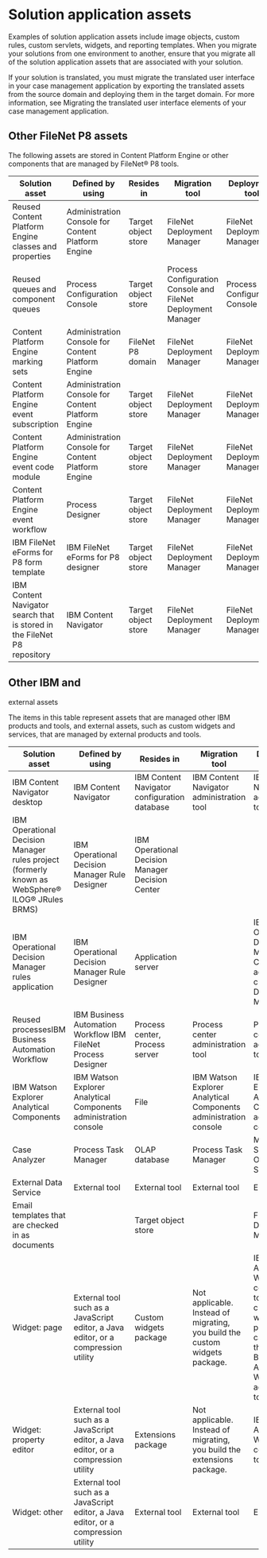 # Solution application assets

Examples of solution application assets include image objects, custom rules, custom
servlets, widgets, and reporting templates. When you migrate your solutions from one environment to
another, ensure that you migrate all of the solution application assets that are associated with
your solution.

If your solution is
translated, you must migrate the translated user interface in your
case management application by exporting the translated assets from
the source domain and deploying them in the target domain. For more
information, see Migrating the translated user interface elements of your case management application.

## Other FileNet P8 assets

The
following assets are stored in Content Platform Engine or other components
that are managed by FileNet® P8 tools.

| Solution asset                                                           | Defined by using                                   | Resides in          | Migration tool                                               | Deployment tool               |
|--------------------------------------------------------------------------|----------------------------------------------------|---------------------|--------------------------------------------------------------|-------------------------------|
| Reused Content Platform Engine classes and properties                    | Administration Console for Content Platform Engine | Target object store | FileNet Deployment Manager                                   | FileNet Deployment Manager    |
| Reused queues and component queues                                       | Process Configuration Console                      | Target object store | Process Configuration Console and FileNet Deployment Manager | Process Configuration Console |
| Content Platform Engine marking sets                                     | Administration Console for Content Platform Engine | FileNet P8 domain   | FileNet Deployment Manager                                   | FileNet Deployment Manager    |
| Content Platform Engine event subscription                               | Administration Console for Content Platform Engine | Target object store | FileNet Deployment Manager                                   | FileNet Deployment Manager    |
| Content Platform Engine event code module                                | Administration Console for Content Platform Engine | Target object store | FileNet Deployment Manager                                   | FileNet Deployment Manager    |
| Content Platform Engine event workflow                                   | Process Designer                                   | Target object store | FileNet Deployment Manager                                   | FileNet Deployment Manager    |
| IBM FileNet eForms for P8 form template                                  | IBM FileNet eForms for P8 designer                 | Target object store | FileNet Deployment Manager                                   | FileNet Deployment Manager    |
| IBM Content Navigator search that is stored in the FileNet P8 repository | IBM Content Navigator                              | Target object store | FileNet Deployment Manager                                   | FileNet Deployment Manager    |

## Other IBM and
external assets

The items in this table represent assets
that are managed other IBM products
and tools, and external assets, such as custom widgets and services,
that are managed by external products and tools.

| Solution asset                                                                                  | Defined by using                                                                   | Resides in                                       | Migration tool                                                              | Deployment tool                                                                                                                                             |
|-------------------------------------------------------------------------------------------------|------------------------------------------------------------------------------------|--------------------------------------------------|-----------------------------------------------------------------------------|-------------------------------------------------------------------------------------------------------------------------------------------------------------|
| IBM Content Navigator desktop                                                                   | IBM Content Navigator                                                              | IBM Content Navigator configuration database     | IBM Content Navigator administration tool                                   | IBM Content Navigator administration tool                                                                                                                   |
| IBM Operational Decision Manager rules project (formerly known as WebSphere® ILOG® JRules BRMS) | IBM Operational Decision Manager Rule Designer                                     | IBM Operational Decision Manager Decision Center |                                                                             |                                                                                                                                                             |
| IBM Operational Decision Manager rules application                                              | IBM Operational Decision Manager Rule Designer                                     | Application server                               |                                                                             | IBM Operational Decision Manager, Case administration client, FileNet Deployment Manager                                                                    |
| Reused  processesIBM Business Automation Workflow                                               | IBM Business Automation Workflow IBM FileNet Process Designer                      | Process center, Process server                   | Process center administration tool                                          | Process center administration tool                                                                                                                          |
| IBM Watson Explorer Analytical Components                                                       | IBM Watson Explorer Analytical Components administration console                   | File                                             | IBM Watson Explorer Analytical Components administration console            | IBM Watson Explorer Analytical Components administration console                                                                                            |
| Case Analyzer                                                                                   | Process Task Manager                                                               | OLAP database                                    | Process Task Manager                                                        | Microsoft SQL Server OLAP Services                                                                                                                          |
| External Data Service                                                                           | External tool                                                                      | External tool                                    | External tool                                                               | External tool                                                                                                                                               |
| Email templates that are checked in as documents                                                |                                                                                    | Target object store                              |                                                                             | FileNet Deployment Manager                                                                                                                                  |
| Widget: page                                                                                    | External tool such as a JavaScript editor, a Java editor, or a compression utility | Custom widgets package                           | Not applicable. Instead of migrating, you build the custom widgets package. | IBM Business Automation Workflow configuration toolFor a custom widgets package, you can also use the IBM Business Automation Workflow administration tool. |
| Widget: property editor                                                                         | External tool such as a JavaScript editor, a Java editor, or a compression utility | Extensions package                               | Not applicable. Instead of migrating, you build the extensions package.     | IBM Business Automation Workflow configuration tool                                                                                                         |
| Widget: other                                                                                   | External tool such as a JavaScript editor, a Java editor, or a compression utility | External tool                                    | External tool                                                               | External tool                                                                                                                                               |